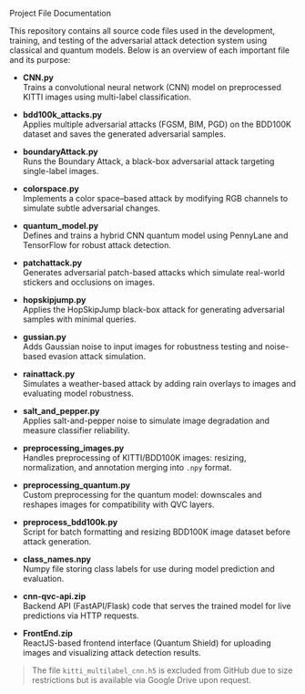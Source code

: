 Project File Documentation 

This repository contains all source code files used in the development, training, and testing of the adversarial attack detection system using classical and quantum models. Below is an overview of each important file and its purpose:

- **CNN.py**  
  Trains a convolutional neural network (CNN) model on preprocessed KITTI images using multi-label classification.

- **bdd100k_attacks.py**  
  Applies multiple adversarial attacks (FGSM, BIM, PGD) on the BDD100K dataset and saves the generated adversarial samples.

- **boundaryAttack.py**  
  Runs the Boundary Attack, a black-box adversarial attack targeting single-label images.

- **colorspace.py**  
  Implements a color space–based attack by modifying RGB channels to simulate subtle adversarial changes.

- **quantum_model.py**  
  Defines and trains a hybrid CNN quantum  model using PennyLane and TensorFlow for robust attack detection. 

- **patchattack.py**  
  Generates adversarial patch-based attacks which simulate real-world stickers and occlusions on images.

- **hopskipjump.py**  
  Applies the HopSkipJump black-box attack for generating adversarial samples with minimal queries.

- **gussian.py**  
  Adds Gaussian noise to input images for robustness testing and noise-based evasion attack simulation.

- **rainattack.py**  
  Simulates a weather-based attack by adding rain overlays to images and evaluating model robustness.

- **salt_and_pepper.py**  
  Applies salt-and-pepper noise to simulate image degradation and measure classifier reliability.

- **preprocessing_images.py**  
  Handles preprocessing of KITTI/BDD100K images: resizing, normalization, and annotation merging into `.npy` format.

- **preprocessing_quantum.py**  
  Custom preprocessing for the quantum model: downscales and reshapes images for compatibility with QVC layers.

- **preprocess_bdd100k.py**  
  Script for batch formatting and resizing BDD100K image dataset before attack generation.

- **class_names.npy**  
  Numpy file storing class labels for use during model prediction and evaluation.

- **cnn-qvc-api.zip**  
  Backend API (FastAPI/Flask) code that serves the trained model for live predictions via HTTP requests.

- **FrontEnd.zip**  
  ReactJS-based frontend interface (Quantum Shield) for uploading images and visualizing attack detection results.

> The file `kitti_multilabel_cnn.h5` is excluded from GitHub due to size restrictions but is available via Google Drive upon request. 
